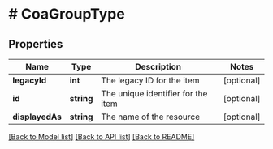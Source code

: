 # # CoaGroupType

## Properties

Name | Type | Description | Notes
------------ | ------------- | ------------- | -------------
**legacyId** | **int** | The legacy ID for the item | [optional]
**id** | **string** | The unique identifier for the item | [optional]
**displayedAs** | **string** | The name of the resource | [optional]

[[Back to Model list]](../../README.md#models) [[Back to API list]](../../README.md#endpoints) [[Back to README]](../../README.md)
